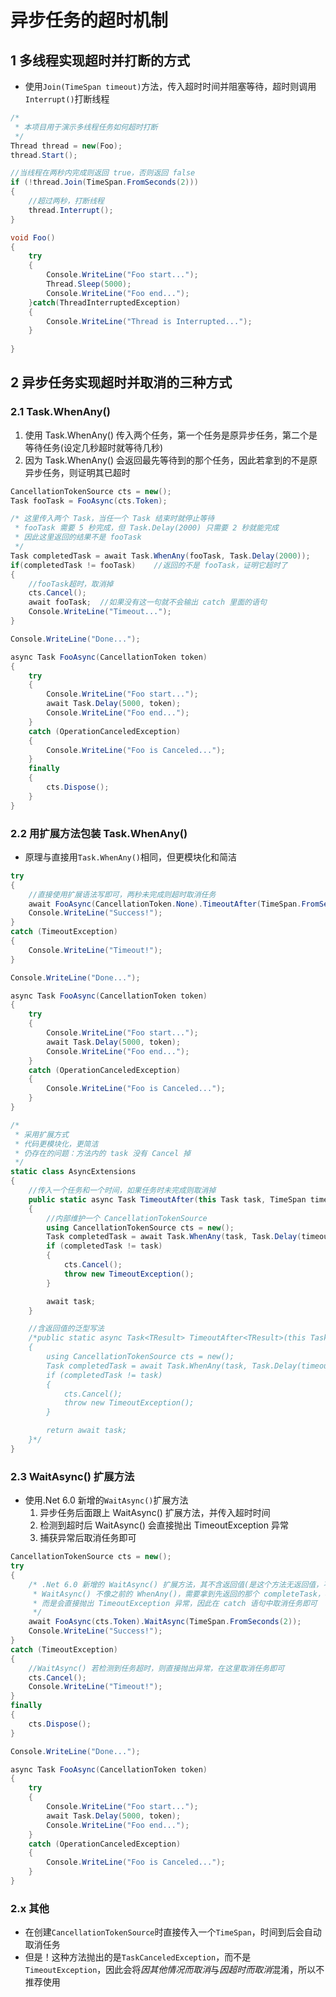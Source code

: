 # 异步任务的超时机制
## 1 多线程实现超时并打断的方式
- 使用`Join(TimeSpan timeout)`方法，传入超时时间并阻塞等待，超时则调用`Interrupt()`打断线程
```cs
/*
 * 本项目用于演示多线程任务如何超时打断
 */
Thread thread = new(Foo);
thread.Start();

//当线程在两秒内完成则返回 true，否则返回 false
if (!thread.Join(TimeSpan.FromSeconds(2)))
{
    //超过两秒，打断线程
    thread.Interrupt();
}

void Foo()
{
    try
    {
        Console.WriteLine("Foo start...");
        Thread.Sleep(5000);
        Console.WriteLine("Foo end...");
    }catch(ThreadInterruptedException)
    {
        Console.WriteLine("Thread is Interrupted...");
    }
    
}
```
## 2 异步任务实现超时并取消的三种方式 
### 2.1 Task.WhenAny()
1. 使用 Task.WhenAny() 传入两个任务，第一个任务是原异步任务，第二个是等待任务(设定几秒超时就等待几秒)
2. 因为 Task.WhenAny() 会返回最先等待到的那个任务，因此若拿到的不是原异步任务，则证明其已超时
```cs
CancellationTokenSource cts = new();
Task fooTask = FooAsync(cts.Token);

/* 这里传入两个 Task，当任一个 Task 结束时就停止等待
 * fooTask 需要 5 秒完成，但 Task.Delay(2000) 只需要 2 秒就能完成
 * 因此这里返回的结果不是 fooTask
 */
Task completedTask = await Task.WhenAny(fooTask, Task.Delay(2000));
if(completedTask != fooTask)    //返回的不是 fooTask，证明它超时了
{
    //fooTask超时，取消掉
    cts.Cancel();
    await fooTask;  //如果没有这一句就不会输出 catch 里面的语句
    Console.WriteLine("Timeout...");
}

Console.WriteLine("Done...");

async Task FooAsync(CancellationToken token)
{
    try
    {
        Console.WriteLine("Foo start...");
        await Task.Delay(5000, token);
        Console.WriteLine("Foo end...");
    }
    catch (OperationCanceledException)
    {
        Console.WriteLine("Foo is Canceled...");
    }
    finally
    {
        cts.Dispose();
    }
}
```

### 2.2 用扩展方法包装 Task.WhenAny()
- 原理与直接用`Task.WhenAny()`相同，但更模块化和简洁
```cs
try
{
    //直接使用扩展语法写即可，两秒未完成则超时取消任务
    await FooAsync(CancellationToken.None).TimeoutAfter(TimeSpan.FromSeconds(2));
    Console.WriteLine("Success!");
}
catch (TimeoutException)
{
    Console.WriteLine("Timeout!");
}

Console.WriteLine("Done...");

async Task FooAsync(CancellationToken token)
{
    try
    {
        Console.WriteLine("Foo start...");
        await Task.Delay(5000, token);
        Console.WriteLine("Foo end...");
    }
    catch (OperationCanceledException)
    {
        Console.WriteLine("Foo is Canceled...");
    }
}

/*
 * 采用扩展方式
 * 代码更模块化，更简洁
 * 仍存在的问题：方法内的 task 没有 Cancel 掉
 */
static class AsyncExtensions
{
    //传入一个任务和一个时间，如果任务时未完成则取消掉
    public static async Task TimeoutAfter(this Task task, TimeSpan timeout)
    {
        //内部维护一个 CancellationTokenSource
        using CancellationTokenSource cts = new();
        Task completedTask = await Task.WhenAny(task, Task.Delay(timeout, cts.Token));
        if (completedTask != task)
        {
            cts.Cancel();
            throw new TimeoutException();
        }

        await task;
    }

    //含返回值的泛型写法
    /*public static async Task<TResult> TimeoutAfter<TResult>(this Task<TResult> task, TimeSpan timeout)
    {
        using CancellationTokenSource cts = new();
        Task completedTask = await Task.WhenAny(task, Task.Delay(timeout, cts.Token));
        if (completedTask != task)
        {
            cts.Cancel();
            throw new TimeoutException();
        }

        return await task;
    }*/
}
```

### 2.3 WaitAsync() 扩展方法
- 使用.Net 6.0 新增的`WaitAsync()`扩展方法
  1. 异步任务后面跟上 WaitAsync() 扩展方法，并传入超时时间
  2. 检测到超时后 WaitAsync() 会直接抛出 TimeoutException 异常
  3. 捕获异常后取消任务即可
```cs
CancellationTokenSource cts = new();
try
{
    /* .Net 6.0 新增的 WaitAsync() 扩展方法，其不含返回值(是这个方法无返回值，不是说使用了这个方法后原异步任务的返回值也没了)
     * WaitAsync() 不像之前的 WhenAny()，需要拿到先返回的那个 completeTask，再判断、再取消
     * 而是会直接抛出 TimeoutException 异常，因此在 catch 语句中取消任务即可
     */
    await FooAsync(cts.Token).WaitAsync(TimeSpan.FromSeconds(2));
    Console.WriteLine("Success!");
}
catch (TimeoutException)
{
    //WaitAsync() 若检测到任务超时，则直接抛出异常，在这里取消任务即可
    cts.Cancel();
    Console.WriteLine("Timeout!");
}
finally
{
    cts.Dispose();
}

Console.WriteLine("Done...");

async Task FooAsync(CancellationToken token)
{
    try
    {
        Console.WriteLine("Foo start...");
        await Task.Delay(5000, token);
        Console.WriteLine("Foo end...");
    }
    catch (OperationCanceledException)
    {
        Console.WriteLine("Foo is Canceled...");
    }
}
```
### 2.x 其他
- 在创建`CancellationTokenSource`时直接传入一个`TimeSpan`，时间到后会自动取消任务
- 但是！这种方法抛出的是`TaskCanceledException`，而不是`TimeoutException`，因此会将*因其他情况而取消*与*因超时而取消*混淆，所以不推荐使用